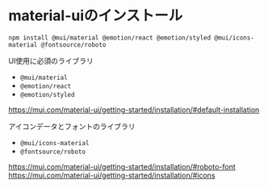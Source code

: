 # material-uiのインストール

```
npm install @mui/material @emotion/react @emotion/styled @mui/icons-material @fontsource/roboto
```

UI使用に必須のライブラリ
- `@mui/material`
- `@emotion/react`
- `@emotion/styled`

https://mui.com/material-ui/getting-started/installation/#default-installation

アイコンデータとフォントのライブラリ
- `@mui/icons-material` 
- `@fontsource/roboto`

https://mui.com/material-ui/getting-started/installation/#roboto-font
https://mui.com/material-ui/getting-started/installation/#icons